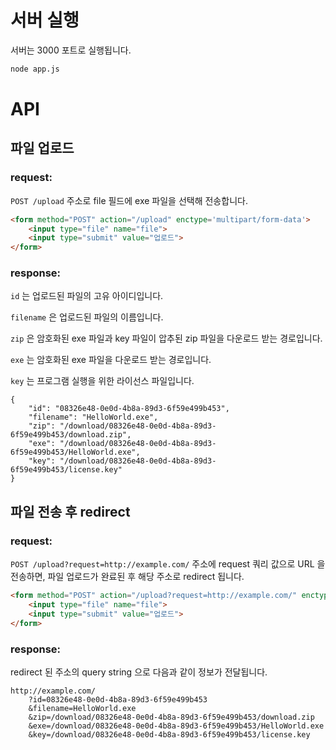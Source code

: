 # 서버 실행

서버는 3000 포트로 실행됩니다.

```bash
node app.js
```


# API

## 파일 업로드

### request:

`POST /upload` 주소로 file 필드에 exe 파일을 선택해 전송합니다.

```html
<form method="POST" action="/upload" enctype='multipart/form-data'>
    <input type="file" name="file">
    <input type="submit" value="업로드">
</form>
```

### response:

`id` 는 업로드된 파일의 고유 아이디입니다.

`filename` 은 업로드된 파일의 이름입니다.

`zip` 은 암호화된 exe 파일과 key 파일이 압추된 zip 파일을 다운로드 받는 경로입니다.

`exe` 는 암호화된 exe 파일을 다운로드 받는 경로입니다.

`key` 는 프로그램 실행을 위한 라이선스 파일입니다.

```
{
    "id": "08326e48-0e0d-4b8a-89d3-6f59e499b453",
    "filename": "HelloWorld.exe",
    "zip": "/download/08326e48-0e0d-4b8a-89d3-6f59e499b453/download.zip",
    "exe": "/download/08326e48-0e0d-4b8a-89d3-6f59e499b453/HelloWorld.exe",
    "key": "/download/08326e48-0e0d-4b8a-89d3-6f59e499b453/license.key"
}
```

## 파일 전송 후 redirect

### request:

`POST /upload?request=http://example.com/` 주소에 request 쿼리 값으로 URL 을 전송하면,
파일 업로드가 완료된 후 해당 주소로 redirect 됩니다.

```html
<form method="POST" action="/upload?request=http://example.com/" enctype='multipart/form-data'>
    <input type="file" name="file">
    <input type="submit" value="업로드">
</form>
```

### response:

redirect 된 주소의 query string 으로 다음과 같이 정보가 전달됩니다.

```
http://example.com/
    ?id=08326e48-0e0d-4b8a-89d3-6f59e499b453
    &filename=HelloWorld.exe
    &zip=/download/08326e48-0e0d-4b8a-89d3-6f59e499b453/download.zip
    &exe=/download/08326e48-0e0d-4b8a-89d3-6f59e499b453/HelloWorld.exe
    &key=/download/08326e48-0e0d-4b8a-89d3-6f59e499b453/license.key
```
